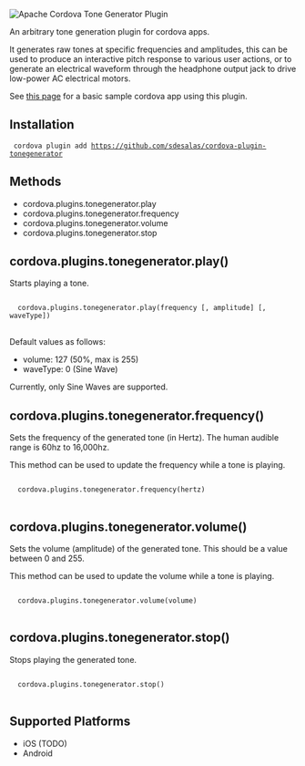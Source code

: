 ![Apache Cordova Tone Generator Plugin](https://raw.githubusercontent.com/sdesalas/cordova-plugin-tonegenerator/master/image.jpg)

An arbitrary tone generation plugin for cordova apps.

It generates raw tones at specific frequencies and amplitudes, this can be used to produce an interactive pitch response to various user actions, or to generate an electrical waveform through the headphone output jack to drive low-power AC electrical motors.

See [this page](https://github.com/sdesalas/cordova-magnetometer-app/blob/master/www/index.html) for a basic sample cordova app using this plugin. 

Installation
------------

<code> cordova plugin add https://github.com/sdesalas/cordova-plugin-tonegenerator </code>


Methods
-------
- cordova.plugins.tonegenerator.play
- cordova.plugins.tonegenerator.frequency
- cordova.plugins.tonegenerator.volume
- cordova.plugins.tonegenerator.stop


cordova.plugins.tonegenerator.play()
-------------------------------------------

Starts playing a tone. 

<pre>
<code>
  cordova.plugins.tonegenerator.play(frequency [, amplitude] [, waveType])
</code>
</pre>

Default values as follows: 

- volume: 127 (50%, max is 255)
- waveType: 0 (Sine Wave)

Currently, only Sine Waves are supported.

cordova.plugins.tonegenerator.frequency()
-------------------------------------------

Sets the frequency of the generated tone (in Hertz). The human audible range is 60hz to 16,000hz.

This method can be used to update the frequency while a tone is playing.

<pre>
<code>
  cordova.plugins.tonegenerator.frequency(hertz)
</code>
</pre>


cordova.plugins.tonegenerator.volume()
-------------------------------------------

Sets the volume (amplitude) of the generated tone. This should be a value between 0 and 255.

This method can be used to update the volume while a tone is playing.

<pre>
<code>
  cordova.plugins.tonegenerator.volume(volume)
</code>
</pre>


cordova.plugins.tonegenerator.stop()
--------------------------------

Stops playing the generated tone.

<pre>
<code>
  cordova.plugins.tonegenerator.stop()
</code>
</pre>

Supported Platforms
-------------------

- iOS (TODO)
- Android 

